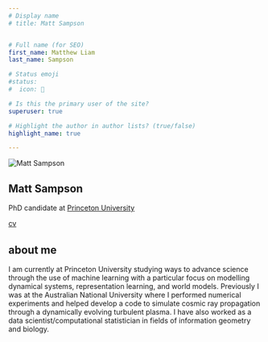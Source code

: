 ```yaml
---
# Display name
# title: Matt Sampson


# Full name (for SEO)
first_name: Matthew Liam
last_name: Sampson

# Status emoji
#status:
#  icon: 󰆧

# Is this the primary user of the site?
superuser: true

# Highlight the author in author lists? (true/false)
highlight_name: true

---
```

<img src="/img/matt_pp.png" alt="Matt Sampson" class="profile-photo" />
<h2 class="profile-name">Matt Sampson</h2>
<p class="profile-role">
  PhD candidate at
  <a href="https://web.astro.princeton.edu/people/matthew-sampson" class="profile-link">
    Princeton University
  </a>
</p>

<div class="social-links">
  <a href="mailto:matt.sampson@princeton.edu" class="social-icon"><i class="fas fa-envelope"></i></a>
  <a href="https://github.com/SampsonML" class="social-icon"><i class="fab fa-github"></i></a>
  <a href="https://scholar.google.com/citations?user=kc8P55cAAAAJ" class="social-icon"><i class="fas fa-graduation-cap"></i></a>
  <a href="https://orcid.org/0000-0001-5748-5393" class="social-icon"><i class="fab fa-orcid"></i></a>
  <a href="https://www.linkedin.com/in/matt-sampson-b56b8113b/" class="social-icon"><i class="fab fa-linkedin"></i></a>
  <a href="/uploads/sampson2025_cv_academic.pdf" class="social-icon" download>cv</a>
</div>




<h2 style="margin-top: 2rem;">about me</h2>
<p>
I am currently at Princeton University studying ways to advance science through the use of machine learning with a particular focus on modelling dynamical systems, representation learning, and world models. Previously I was at the Australian National University where I performed numerical experiments and helped develop a code to simulate cosmic ray propagation through a dynamically evolving turbulent plasma. I have also worked as a data scientist/computational statistician in fields of information geometry and biology.
</p>

























































